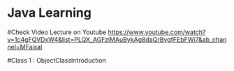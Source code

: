# Java Learning
#Check Video Lecture on Youtube https://www.youtube.com/watch?v=1c4gFQVDxW4&list=PLQX_AGFziMAuBykAg8daQrBvgfFEbFWi7&ab_channel=MFaisal

#Class 1 : ObjectClassIntroduction
